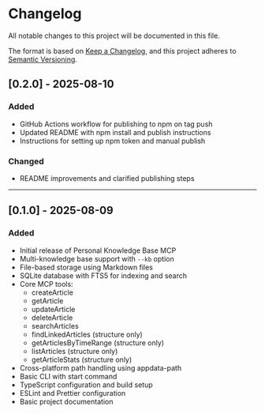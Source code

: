 # Changelog

All notable changes to this project will be documented in this file.

The format is based on [Keep a Changelog](https://keepachangelog.com/en/1.0.0/),
and this project adheres to [Semantic Versioning](https://semver.org/spec/v2.0.0.html).


## [0.2.0] - 2025-08-10

### Added

- GitHub Actions workflow for publishing to npm on tag push
- Updated README with npm install and publish instructions
- Instructions for setting up npm token and manual publish

### Changed

- README improvements and clarified publishing steps

---

## [0.1.0] - 2025-08-09

### Added

- Initial release of Personal Knowledge Base MCP
- Multi-knowledge base support with `--kb` option
- File-based storage using Markdown files
- SQLite database with FTS5 for indexing and search
- Core MCP tools:
  - createArticle
  - getArticle
  - updateArticle
  - deleteArticle
  - searchArticles
  - findLinkedArticles (structure only)
  - getArticlesByTimeRange (structure only)
  - listArticles (structure only)
  - getArticleStats (structure only)
- Cross-platform path handling using appdata-path
- Basic CLI with start command
- TypeScript configuration and build setup
- ESLint and Prettier configuration
- Basic project documentation
